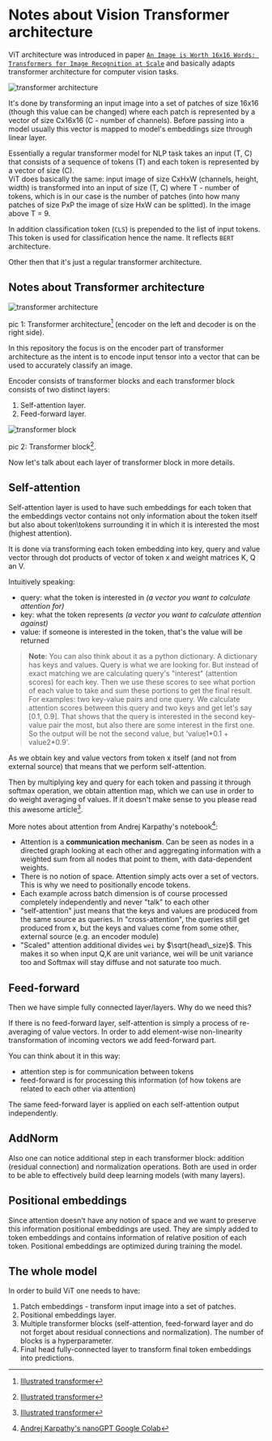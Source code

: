 # Notes about Vision Transformer architecture

ViT architecture was introduced in paper [`An Image is Worth 16x16 Words: Transformers for Image Recognition at Scale`](https://arxiv.org/abs/2010.11929) and basically adapts transformer architecture for computer vision tasks.

![transformer architecture](../../../assets/transformer/vit_architecture.png)

It's done by transforming an input image into a set of patches of size 16x16 (though this value can be changed) where each patch is represented by a vector of size Cx16x16 (C - number of channels). Before passing into a model usually this vector is mapped to model's embeddings size through linear layer.

Essentially a regular transformer model for NLP task takes an input (T, C) that consists of a sequence of tokens (T) and each token is represented by a vector of size (C). </br>
ViT does basically the same: input image of size CxHxW (channels, height, width) is transformed into an input of size (T, C) where T - number of tokens, which is in our case is the number of patches (into how many patches of size PxP the image of size HxW can be splitted). In the image above T = 9.

In addition classification token (`CLS`) is prepended to the list of input tokens. This token is used for classification hence the name. It reflects `BERT` architecture.

Other then that it's just a regular transformer architecture.

## Notes about Transformer architecture

![transformer architecture](../../../assets/transformer/transformer_architecture.png)

pic 1: Transformer architecture[^1] (encoder on the left and decoder is on the right side).

In this repository the focus is on the encoder part of transformer architecture as the intent is to encode input tensor into a vector that can be used to accurately classify an image.

Encoder consists of transformer blocks and each transformer block consists of two distinct layers:

1. Self-attention layer.
2. Feed-forward layer.

![transformer block](../../../assets/transformer/transformer_block.png)

pic 2: Transformer block[^1].

Now let's talk about each layer of transformer block in more details.

## Self-attention

Self-attention layer is used to have such embeddings for each token that the embeddings vector contains not only information about the token itself but also about token\tokens surrounding it in which it is interested the most (highest attention).

It is done via transforming each token embedding into key, query and value vector through dot products of vector of token x and weight matrices K, Q an V.

Intuitively speaking:

- query: what the token is interested in *(a vector you want to calculate attention for)*
- key: what the token represents *(a vector you want to calculate attention against)*
- value: if someone is interested in the token, that's the value will be returned

> **Note**: You can also think about it as a python dictionary. A dictionary has keys and values. Query is what we are looking for. But instead of exact matching we are calculating query's "interest" (attention scores) for each key. Then we use these scores to see what portion of each value to take and sum these portions to get the final result.</br>
For examples: two key-value pairs and one query. We calculate attention scores between this query and two keys and get let's say [0.1, 0.9]. That shows that the query is interested in the second key-value pair the most, but also there are some interest in the first one. So the output will be not the second value, but 'value1\*0.1 + value2\*0.9'.

As we obtain key and value vectors from token x itself (and not from external source) that means that we perform self-attention.

Then by multiplying key and query for each token and passing it through softmax operation, we obtain attention map, which we can use in order to do weight averaging of values. If it doesn't make sense to you please read this awesome article[^1].

More notes about attention from Andrej Karpathy's notebook[^2]:

- Attention is a **communication mechanism**. Can be seen as nodes in a directed graph looking at each other and aggregating information with a weighted sum from all nodes that point to them, with data-dependent weights.
- There is no notion of space. Attention simply acts over a set of vectors. This is why we need to positionally encode tokens.
- Each example across batch dimension is of course processed completely independently and never "talk" to each other
- "self-attention" just means that the keys and values are produced from the same source as queries. In "cross-attention", the queries still get produced from x, but the keys and values come from some other, external source (e.g. an encoder module)
- "Scaled" attention additional divides `wei` by $\sqrt{head\_size}$. This makes it so when input Q,K are unit variance, wei will be unit variance too and Softmax will stay diffuse and not saturate too much.

## Feed-forward

Then we have simple fully connected layer/layers. Why do we need this?

If there is no feed-forward layer, self-attention is simply a process of re-averaging of value vectors. In order to add element-wise non-linearity transformation of incoming vectors we add feed-forward part.

You can think about it in this way:

- attention step is for communication between tokens
- feed-forward is for processing this information (of how tokens are related to each other via attention)

The same feed-forward layer is applied on each self-attention output independently.

## AddNorm

Also one can notice additional step in each transformer block: addition (residual connection) and normalization operations. Both are used in order to be able to effectively build deep learning models (with many layers).

## Positional embeddings

Since attention doesn't have any notion of space and we want to preserve this information positional embeddings are used. They are simply added to token embeddings and contains information of relative position of each token. Positional embeddings are optimized during training the model.

## The whole model

In order to build ViT one needs to have:

1. Patch embeddings - transform input image into a set of patches.
2. Positional embeddings layer.
3. Multiple transformer blocks (self-attention, feed-forward layer and do not forget about residual connections and normalization). The number of blocks is a hyperparameter.
4. Final head fully-connected layer to transform final token embeddings into predictions.

[^1]: [Illustrated transformer](https://jalammar.github.io/illustrated-transformer/)
[^2]:[Andrej Karpathy's nanoGPT Google Colab](<https://colab.research.google.com/drive/1JMLa53HDuA-i7ZBmqV7ZnA3c_fvtXnx-?usp=sharing#scrollTo=h5hjCcLDr2WC>)
